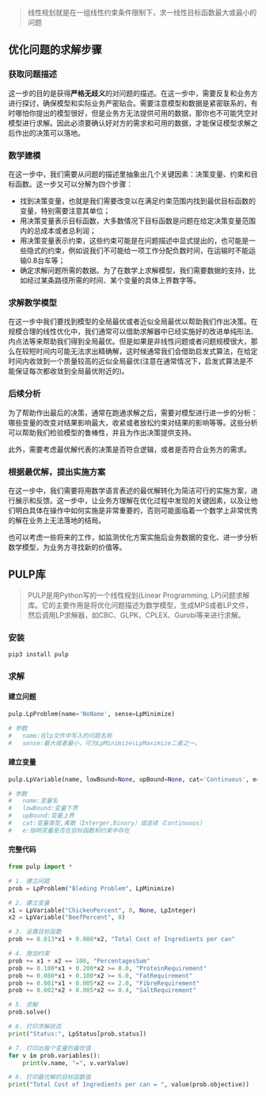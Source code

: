 > 线性规划就是在一组线性约束条件限制下，求一线性目标函数最大或最小的问题

## **优化问题的求解步骤**

### 获取问题描述

这一步的目的是获得**严格无歧义**的对问题的描述。在这一步中，需要反复和业务方进行探讨，确保模型和实际业务严密贴合。需要注意模型和数据是紧密联系的，有时哪怕你提出的模型很好，但是业务方无法提供可用的数据，那你也不可能凭空对模型进行求解。因此必须要确认好对方的需求和可用的数据，才能保证模型求解之后作出的决策可以落地。

### 数学建模

在这一步中，我们需要从问题的描述里抽象出几个关键因素：决策变量、约束和目标函数。这一步又可以分解为四个步骤：

- 找到决策变量，也就是我们需要改变以在满足约束范围内找到最优目标函数的变量，特别需要注意其单位；
- 用决策变量表示目标函数，大多数情况下目标函数是问题在给定决策变量范围内的总成本或者总利润；
- 用决策变量表示约束，这些约束可能是在问题描述中显式提出的，也可能是一些隐式的约束，例如说我们不可能给一项工作分配负数时间，在运输时不能运输0.8台车等；
- 确定求解问题所需的数据。为了在数学上求解模型，我们需要数据的支持，比如经过某条路径所需的时间、某个变量的具体上界数字等。

### 求解数学模型

在这一步中我们要找到模型的全局最优或者近似全局最优以帮助我们作出决策。在规模合理的线性优化中，我们通常可以借助求解器中已经实施好的改进单纯形法、内点法等来帮助我们得到全局最优。但是如果是非线性问题或者问题规模很大，那么在较短时间内可能无法求出精确解，这时候通常我们会借助启发式算法，在给定时间内收敛到一个质量较高的近似全局最优(注意在通常情况下，启发式算法是不能保证每次都收敛到全局最优附近的)。



### 后续分析

为了帮助作出最后的决策，通常在跑通求解之后，需要对模型进行进一步的分析：哪些变量的改变对结果影响最大，收紧或者放松约束对结果的影响等等。这些分析可以帮助我们检验模型的鲁棒性，并且为作出决策提供支持。

此外，需要考虑最优解代表的决策是否符合逻辑，或者是否符合业务方的需求。

### **根据最优解，提出实施方案**

在这一步中，我们需要将用数学语言表述的最优解转化为简洁可行的实施方案，进行展示和反馈。这一步中，让业务方理解在优化过程中发现的关键因素，以及让他们明白具体在操作中如何实施是非常重要的，否则可能面临着一个数学上非常优秀的解在业务上无法落地的结局。

也可以考虑一些将来的工作，如监测优化方案实施后业务数据的变化、进一步分析数学模型，为业务方寻找新的价值等。



## PULP库

> PULP是用Python写的一个线性规划(Linear Programming, LP)问题求解库。它的主要作用是将优化问题描述为数学模型，生成MPS或者LP文件，然后调用LP求解器，如CBC、GLPK、CPLEX、Gurobi等来进行求解。

### 安装

```powershell
pip3 install pulp
```

### 求解

#### 建立问题

```python
pulp.LpProblem(name='NoName', sense=LpMinimize)

# 参数
# 	name:在lp文件中写入的问题名称
# 	sense:最大或者最小，可为LpMinimize\LpMaximize二者之一。
```

#### 建立变量

```python
pulp.LpVariable(name, lowBound=None, upBound=None, cat='Continuous', e=None)

# 参数
# 	name:变量名
# 	lowBound:变量下界
# 	upBound:变量上界
# 	cat:变量类型,离散（Interger,Binary）或连续（Continuous）
# 	e:指明变量是否在目标函数和约束中存在
```



#### 完整代码

```python
from pulp import *

# 1. 建立问题
prob = LpProblem("Bleding Problem", LpMinimize)

# 2. 建立变量
x1 = LpVariable("ChickenPercent", 0, None, LpInteger)
x2 = LpVariable("BeefPercent", 0)

# 3. 设置目标函数
prob += 0.013*x1 + 0.008*x2, "Total Cost of Ingredients per can"

# 4. 施加约束
prob += x1 + x2 == 100, "PercentagesSum"
prob += 0.100*x1 + 0.200*x2 >= 8.0, "ProteinRequirement"
prob += 0.080*x1 + 0.100*x2 >= 6.0, "FatRequirement"
prob += 0.001*x1 + 0.005*x2 <= 2.0, "FibreRequirement"
prob += 0.002*x2 + 0.005*x2 <= 0.4, "SaltRequirement"

# 5. 求解
prob.solve()

# 6. 打印求解状态
print("Status:", LpStatus[prob.status])

# 7. 打印出每个变量的最优值
for v in prob.variables():
    print(v.name, "=", v.varValue)

# 8. 打印最优解的目标函数值
print("Total Cost of Ingredients per can = ", value(prob.objective))
```

